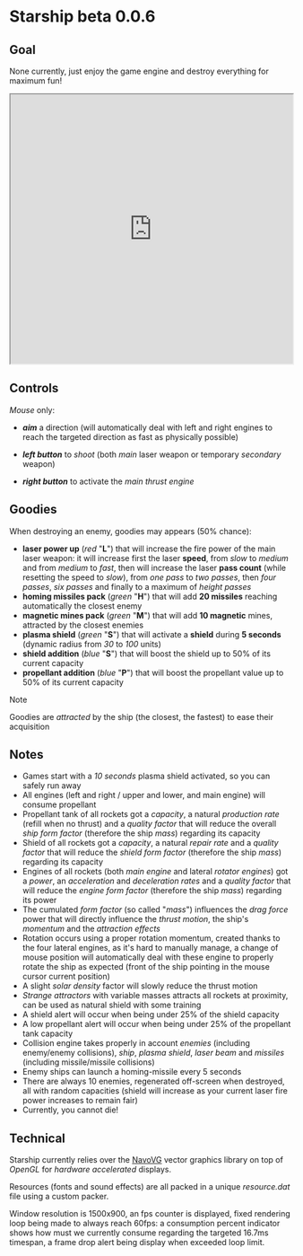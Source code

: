 # Starship beta 0.0.6

## Goal

None currently, just enjoy the game engine and destroy everything for maximum fun!

<iframe style='width:100%;height:480px' src="https://www.youtube.com/embed/ECsGg_MohWk" allowfullscreen></iframe>

## Controls

*Mouse* only:

- ***aim*** a direction (will automatically deal with left and right engines to reach the targeted direction as fast as physically possible)

- ***left button*** to *shoot* (both *main* laser weapon or temporary *secondary* weapon)
- ***right button*** to activate the *main thrust engine*

## Goodies

When destroying an enemy, goodies may appears (50% chance):

- **laser power up** (*red* "**L**") that will increase the fire power of the main laser weapon: it will increase first the laser **speed**, from *slow* to *medium* and from *medium* to *fast*, then will increase the laser **pass count** (while resetting the speed to *slow*), from *one pass* to *two passes*, then *four passes*, *six passes* and finally to a maximum of *height passes*
- **homing missiles pack** (*green* "**H**") that will add **20 missiles** reaching automatically the closest enemy
- **magnetic mines pack** (*green* "**M**") that will add **10 magnetic** mines, attracted by the closest enemies
- **plasma shield** (*green* "**S**") that will activate a **shield** during **5 seconds** (dynamic radius from *30* to *100* units)
- **shield addition** (*blue* "**S**") that will boost the shield up to 50% of its current capacity
- **propellant addition** (*blue* "**P**") that will boost the propellant value up to 50% of its current capacity

> [!NOTE]
>
> Goodies are *attracted* by the ship (the closest, the fastest) to ease their acquisition

## Notes

- Games start with a *10 seconds* plasma shield activated, so you can safely run away
- All engines (left and right / upper and lower, and main engine) will consume propellant
- Propellant tank of all rockets got a *capacity*, a natural *production rate* (refill when no thrust) and a *quality factor* that will reduce the overall *ship form factor* (therefore the ship *mass*) regarding its capacity
- Shield of all rockets got a *capacity*, a natural *repair rate* and a *quality factor* that will reduce the *shield form factor* (therefore the ship *mass*) regarding its capacity
- Engines of all rockets (both *main engine* and lateral *rotator engines*) got a *power*, an *acceleration* and *deceleration rates* and a *quality factor* that will reduce the *engine form factor* (therefore the ship *mass*) regarding its power
- The cumulated *form factor* (so called "*mass*") influences the *drag force* power that will directly influence the *thrust motion*, the ship's *momentum* and the *attraction effects*
- Rotation occurs using a proper rotation momentum, created thanks to the four lateral engines, as it's hard to manually manage, a change of mouse position will automatically deal with these engine to properly rotate the ship as expected (front of the ship pointing in the mouse cursor current position)
- A slight *solar density* factor will slowly reduce the thrust motion
- *Strange attractors* with variable masses attracts all rockets at proximity, can be used as natural shield with some training
- A shield alert will occur when being under 25% of the shield capacity
- A low propellant alert will occur when being under 25% of the propellant tank capacity
- Collision engine takes properly in account *enemies* (including enemy/enemy collisions), *ship*, *plasma shield*, *laser beam* and *missiles* (including missile/missile collisions)
- Enemy ships can launch a homing-missile every 5 seconds
- There are always 10 enemies, regenerated off-screen when destroyed, all with random capacities (shield will increase as your current laser fire power increases to remain fair)
- Currently, you cannot die!

## Technical

Starship currently relies over the [NavoVG](https://github.com/memononen/nanovg) vector graphics library on top of *OpenGL* for *hardware accelerated* displays.

Resources (fonts and sound effects) are all packed in a unique *resource.dat* file using a custom packer.

Window resolution is 1500x900, an fps counter is displayed, fixed rendering loop being made to always reach 60fps: a consumption percent indicator shows how must we currently consume regarding the targeted 16.7ms timespan, a frame drop alert being display when exceeded loop limit.